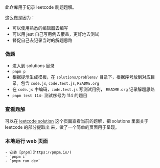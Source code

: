 此仓库用于记录 leetcode 刷题题解。

这么做是因为：

- 可以使用熟悉的编辑器去编写
- 可以用 jest 自己写用例去覆盖，更好地去测试
- 督促自己去记录当时的解题思路

### 做题

  - 进入到 solutions 目录
  - `pnpm p`
  - 根据提示生成模板，在 `solutions/problems/` 目录下，根据序号放到对应目录，包含 `code.js`, `code.test.js`, `README.org`
  - 在 `code.js` 中编码，`code.test.js` 写测试用例， `README.org` 记录解题思路
  - `pnpm test 114-` 测试序号为 114 的题目

### 查看题解

  可以在 [leetcode solution](leetcode-spike-leung.vercel.app/)
  这个页面查看当前的题解，把 solutions 里面关于 leetcode 的部分提取出
  来，做了一个简单的页面用于呈现。

### 本地运行 web 页面
    - 安装 [pnpm](https://pnpm.io/)
    - `pnpm i`
    - `pmpm run dev`
